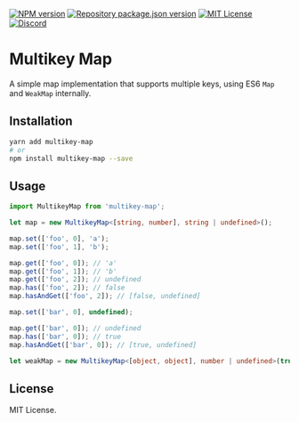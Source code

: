[![NPM version](https://img.shields.io/npm/v/multikey-map?color=%23cb3837&style=flat-square)](https://www.npmjs.com/package/multikey-map)
[![Repository package.json version](https://img.shields.io/github/package-json/v/vilicvane/multikey-map?color=%230969da&label=repo&style=flat-square)](./package.json)
[![MIT License](https://img.shields.io/badge/license-MIT-999999?style=flat-square)](./LICENSE)
[![Discord](https://img.shields.io/badge/chat-discord-5662f6?style=flat-square)](https://discord.gg/wEVn2qcf8h)

# Multikey Map

A simple map implementation that supports multiple keys, using ES6 `Map` and `WeakMap` internally.

## Installation

```sh
yarn add multikey-map
# or
npm install multikey-map --save
```

## Usage

```ts
import MultikeyMap from 'multikey-map';

let map = new MultikeyMap<[string, number], string | undefined>();

map.set(['foo', 0], 'a');
map.set(['foo', 1], 'b');

map.get(['foo', 0]); // 'a'
map.get(['foo', 1]); // 'b'
map.get(['foo', 2]); // undefined
map.has(['foo', 2]); // false
map.hasAndGet(['foo', 2]); // [false, undefined]

map.set(['bar', 0], undefined);

map.get(['bar', 0]); // undefined
map.has(['bar', 0]); // true
map.hasAndGet(['bar', 0]); // [true, undefined]

let weakMap = new MultikeyMap<[object, object], number | undefined>(true);
```

## License

MIT License.
